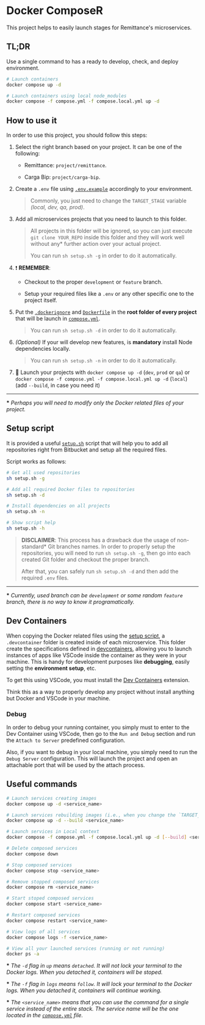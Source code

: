 # Docker ComposeR

This project helps to easily launch stages for Remittance's microservices.

## TL;DR

Use a single command to has a ready to develop, check, and deploy environment.

```bash
# Launch containers
docker compose up -d

# Launch containers using local node_modules
docker compose -f compose.yml -f compose.local.yml up -d
```

## How to use it

In order to use this project, you should follow this steps:

1. Select the right branch based on your project. It can be one of the following:

   - Remittance: `project/remittance`.

   - Carga Bip: `project/carga-bip`.

1. Create a `.env` file using [`.env.example`](./env.example) accordingly to
   your environment.

   > Commonly, you just need to change the `TARGET_STAGE` variable _(local,
   > dev, qa, prod)_.

1. Add all microservices projects that you need to launch to this folder.

   > All projects in this folder will be ignored, so you can just execute
   > `git clone YOUR_REPO` inside this folder and they will work well
   > without any\* further action over your actual project.
   >
   > You can run `sh setup.sh -g` in order to do it automatically.

1. :exclamation: **REMEMBER**:

   - Checkout to the proper `development` or `feature` branch.

   - Setup your required files like a `.env` or any other specific one to the
     project itself.

1. Put the [`.dockerignore`](./shared/.dockerignore) and [`Dockerfile`](./shared/Dockerfile)
   in the **root folder of every project** that will be launch
   in [`compose.yml`](./compose.yml).

   > You can run `sh setup.sh -d` in order to do it automatically.

1. _(Optional)_ If your will develop new features, is **mandatory** install Node
   dependencies locally.

   > You can run `sh setup.sh -n` in order to do it automatically.

1. :rocket: Launch your projects with
   `docker compose up -d` (`dev`, `prod` or `qa`) or
   `docker compose -f compose.yml -f compose.local.yml up -d` (`local`)
   (add `--build`, in case you need it)

---

**\*** _Perhaps you will need to modify only the Docker related files of your project._

## Setup script

It is provided a useful [`setup.sh`](./setup.sh) script that will help you to
add all repositories right from Bitbucket and setup all the required files.

Script works as follows:

```bash
# Get all used repositories
sh setup.sh -g

# Add all required Docker files to repositories
sh setup.sh -d

# Install dependencies on all projects
sh setup.sh -n

# Show script help
sh setup.sh -h
```

> **DISCLAIMER**: This process has a drawback due the usage of non-standard\* Git
> branches names. In order to properly setup the repositories, you will need to run
> `sh setup.sh -g`, then go into each created Git folder and checkout the proper
> branch.
>
> After that, you can safely run `sh setup.sh -d` and then add the required
> `.env` files.

---

**\*** _Currently, used branch can be `development` or some random `feature` branch,
there is no way to know it programatically._

## Dev Containers

When copying the Docker related files using the [setup script](#setup-script), a
`.devcontainer` folder is created inside of each microservice. This folder create
the specifications defined in [devcontainers](https://containers.dev/), allowing
you to launch instances of apps like VSCode inside the container as they were in
your machine. This is handy for development purposes like **debugging**, easily setting
the **environment setup**, etc.

To get this using VSCode, you must install the
[Dev Containers](https://marketplace.visualstudio.com/items?itemName=ms-vscode-remote.remote-containers)
extension.

Think this as a way to properly develop any project without install anything but
Docker and VSCode in your machine.

### Debug

In order to debug your running container, you simply must to enter to the Dev Container
using VSCode, then go to the `Run and Debug` section and run the `Attach to Server`
predefined configuration.

Also, if you want to debug in your local machine, you simply need to run the
`Debug Server` configuration. This will launch the project and open an attachable
port that will be used by the attach process.

## Useful commands

```bash
# Launch services creating images
docker compose up -d <service_name>

# Launch services rebuilding images (i.e., when you change the `TARGET_STAGE`)
docker compose up -d --build <service_name>

# Launch services in Local context
docker compose -f compose.yml -f compose.local.yml up -d [--build] <service_name>

# Delete composed services
docker compose down

# Stop composed services
docker compose stop <service_name>

# Remove stopped composed services
docker compose rm <service_name>

# Start stoped composed services
docker compose start <service_name>

# Restart composed services
docker compose restart <service_name>

# View logs of all services
docker compose logs -f <service_name>

# View all your launched services (running or not running)
docker ps -a
```

**\*** _The `-d` flag in `up` means `detached`. It will not lock your terminal
to the Docker logs. When you detached it, containers will be stoped._

**\*** _The `-f` flag in `logs` means `follow`. It will lock your terminal to the
Docker logs. When you detached it, containers will continue working._

**\*** _The `<service_name>` means that you can use the command for a single service
instead of the entire stack. The service name will be the one located in the
[`compose.yml`](./compose.yml) file._
